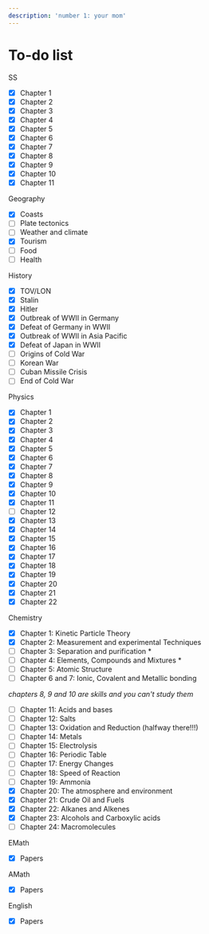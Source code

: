 ```yaml
---
description: 'number 1: your mom'
---
```


# To-do list

SS

* [x] Chapter 1
* [x] Chapter 2
* [x] Chapter 3
* [x] Chapter 4
* [x] Chapter 5
* [x] Chapter 6
* [x] Chapter 7
* [x] Chapter 8
* [x] Chapter 9
* [x] Chapter 10
* [x] Chapter 11

Geography

* [x] Coasts
* [ ] Plate tectonics
* [ ] Weather and climate
* [x] Tourism
* [ ] Food
* [ ] Health

History

* [x] TOV/LON
* [x] Stalin
* [x] Hitler
* [x] Outbreak of WWII in Germany
* [x] Defeat of Germany in WWII
* [x] Outbreak of WWII in Asia Pacific
* [x] Defeat of Japan in WWII
* [ ] Origins of Cold War
* [ ] Korean War
* [ ] Cuban Missile Crisis
* [ ] End of Cold War

Physics

* [x] Chapter 1
* [x] Chapter 2
* [x] Chapter 3
* [x] Chapter 4
* [x] Chapter 5
* [x] Chapter 6
* [x] Chapter 7
* [x] Chapter 8
* [x] Chapter 9
* [x] Chapter 10
* [x] Chapter 11
* [ ] Chapter 12
* [x] Chapter 13
* [x] Chapter 14
* [x] Chapter 15
* [x] Chapter 16
* [x] Chapter 17
* [x] Chapter 18
* [x] Chapter 19
* [x] Chapter 20
* [x] Chapter 21
* [x] Chapter 22

Chemistry

* [x] Chapter 1: Kinetic Particle Theory
* [x] Chapter 2: Measurement and experimental Techniques
* [ ] Chapter 3: Separation and purification \*
* [ ] Chapter 4: Elements, Compounds and Mixtures \*
* [ ] Chapter 5: Atomic Structure
* [ ] Chapter 6 and 7: Ionic, Covalent and Metallic bonding

_chapters 8, 9 and 10 are skills and you can't study them_

* [ ] Chapter 11: Acids and bases
* [ ] Chapter 12: Salts
* [ ] Chapter 13: Oxidation and Reduction (halfway there!!!)
* [ ] Chapter 14: Metals
* [ ] Chapter 15: Electrolysis
* [ ] Chapter 16: Periodic Table
* [ ] Chapter 17: Energy Changes
* [ ] Chapter 18: Speed of Reaction
* [ ] Chapter 19: Ammonia
* [x] Chapter 20: The atmosphere and environment
* [x] Chapter 21:  Crude Oil and Fuels
* [x] Chapter 22: Alkanes and Alkenes
* [x] Chapter 23: Alcohols and Carboxylic acids
* [ ] Chapter 24: Macromolecules

EMath

* [x] Papers

AMath

* [x] Papers

English

* [x] Papers



